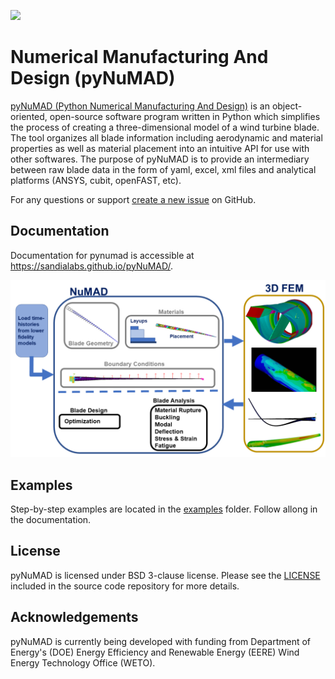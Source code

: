 ![](docs/source/_static/images/NuMAD-header.png) 
# Numerical Manufacturing And Design (pyNuMAD)
[pyNuMAD (Python Numerical Manufacturing And Design)](https://github.com/sandialabs/pyNuMAD) is an object-oriented, open-source software program written in Python which simplifies the process of creating a three-dimensional model of a wind turbine blade. The tool organizes all blade information including aerodynamic and material properties as well as material placement into an
intuitive API for use with other softwares. The purpose of pyNuMAD is to provide an intermediary between raw blade data in the form of yaml, excel, xml files and analytical platforms
(ANSYS, cubit, openFAST, etc).

For any questions or support [create a new issue](https://github.com/sandialabs/pyNuMAD/issues/new) on GitHub.

## Documentation
Documentation for pynumad is accessible at https://sandialabs.github.io/pyNuMAD/.

![](docs/_static/images/NuMADoverview.png)

## Examples

Step-by-step examples are located in the [examples](XXX) folder. Follow allong in the documentation.

## License

pyNuMAD is licensed under BSD 3-clause license. Please see the
[LICENSE](https://github.com/sandialabs/pyNuMAD/blob/main/LICENSE) included in
the source code repository for more details.

## Acknowledgements 

pyNuMAD is currently being developed with funding from Department of Energy's
(DOE) Energy Efficiency and Renewable Energy (EERE) Wind Energy Technology Office (WETO). 

